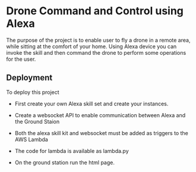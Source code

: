 
# Drone Command and Control using Alexa

The purpose of the project is to enable user to fly a drone in a remote area, while sitting at the comfort of your home.
Using Alexa device you can invoke the skill and then command the drone to perform some operations for the user.

## Deployment

To deploy this project

* First create your own Alexa skill set and create your instances.

* Create a websocket API to enable communication between Alexa and the Ground Staion

* Both the alexa skill kit and websocket must be added as triggers to the AWS Lambda

* The code for lambda is available as lambda.py

* On the ground station run the html page.

